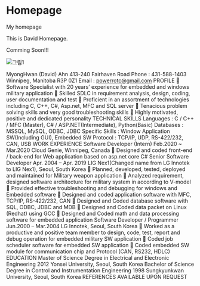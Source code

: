 # Homepage
My homepage

This is David Homepage. 

Comming Soon!!! 


![그림1](https://user-images.githubusercontent.com/58272807/88864645-4be3ad80-d1cb-11ea-9c2d-3e7135987b03.png)


MyongHwan (David) Ahn
413-240 Fairhaven Road Phone : 431-588-1403
Winnipeg, Manitoba R3P 0Z1 Email : powerrotc@gmail.com
PROFILE
 Software Specialist with 20 years’ experience for embedded and windows military application
 Skilled SDLC in requirement analysis, design, coding, user documentation and test
 Proficient in an assortment of technologies including C, C++, C#, Asp.net, MFC and SQL server
 Tenacious problem solving skills and very good troubleshooting skills
 Highly motivated, positive and dedicated personality
TECHNICAL SKILLS Languages : C / C++ / MFC (Master), C# / ASP.NET(Intermediate), Python(Basic) Databases : MSSQL, MySQL, ODBC, JDBC Specific Skills : Window Application SW(Including GUI), Embedded SW Protocol : TCP/IP, UDP, RS-422/232, CAN, USB
WORK EXPERIENCE
Software Developer (Intern) Feb.2020 ~ Mar.2020 Cloud Genie, Winnipeg, Canada
 Designed and coded front-end / back-end for Web application based on asp.net core C#
Senior Software Developer Apr. 2004 – Apr. 2019
LIG Nex1(Changed name from LG Innotek to LIG Nex1), Seoul, South Korea
 Planned, developed, tested, deployed and maintained for Military weapon application
 Analyzed requirement, designed software architecture for military system in according to V-model
 Provided effective troubleshooting and debugging for windows and Embedded software
 Designed and coded application software with MFC, TCP/IP, RS-422/232, CAN
 Designed and Coded database software with SQL, ODBC, JDBC and MDB
 Designed and Coded data packet on Linux (Redhat) using GCC
 Designed and Coded math and data processing software for embedded application
Software Developer / Programmer Jun.2000 – Mar.2004
LG Innotek, Seoul, South Korea
 Worked as a productive and positive team member to design, code, test, report and debug operation for embedded military SW application
 Coded job scheduler software for embedded SW application
 Coded embedded SW module for communication chip and Protocol (CAN, RS232, HDLC)
EDUCATION
Master of Science Degree in Electrical and Electronic Engineering 2012
Yonsei University, Seoul, South Korea
Bachelor of Science Degree in Control and Instrumentation Engineering 1998
Sungkyunkwan University, Seoul, South Korea
REFERENCES AVAILABLE UPON REQUEST
